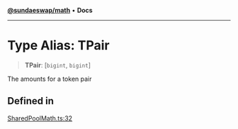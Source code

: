 [**@sundaeswap/math**](../../../README.md) • **Docs**

***

# Type Alias: TPair

> **TPair**: [`bigint`, `bigint`]

The amounts for a token pair

## Defined in

[SharedPoolMath.ts:32](https://github.com/SundaeSwap-finance/sundae-sdk/blob/main/packages/math/src/PoolMath/SharedPoolMath.ts#L32)
